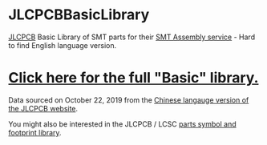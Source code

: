 # JLCPCBBasicLibrary

[JLCPCB](https://jlcpcb.com/) Basic Library of SMT parts for their [SMT Assembly service](https://jlcpcb.com/smt-assembly) - Hard to find English language version.

# [Click here for the full "Basic" library.](BasicLibrary.md)

Data sourced on October 22, 2019 from the [Chinese langauge version of the JLCPCB website](https://www.sz-jlc.com/portal/smtComponentList.html).

You might also be interested in the JLCPCB / LCSC [parts symbol and footprint library](https://gitee.com/JLC_SMT/JLCSMT_LIB.git).
